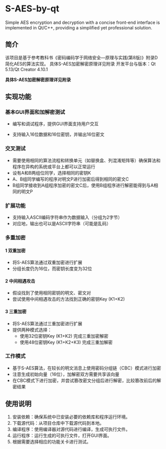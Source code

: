# S-AES-by-qt
Simple AES encryption and decryption with a concise front-end interface is implemented in Qt/C++, providing a simplified yet professional solution.
## 简介
该项目是基于参考教科书《密码编码学于网络安全—原理与实践(第8版)》附录D简化AES的算法实现。
具体S-AES加密解密原理详见附录
开发平台与版本：Qt 5.13/Qt Creator 4.10.1

**具体S-AES加密解密原理详见附录**
## 实现功能
### 基本GUI界面和加解密测试
- 编写和调试程序，提供GUI界面支持用户交互
  
- 支持输入16位数据和16位密钥，并输出16位密文

### 交叉测试
- 需要使用相同的算法流程和转换单元（如替换盒、列混淆矩阵等）确保算法和程序在异构的系统或平台上都可以正常运行
- 设有A和B两组位同学，选择相同的密钥K
- A、B组同学编写的程序对明文P进行加密后得到相同的密文C
- B组同学接收到A组程序加密的密文C后，使用B组程序进行解密能得到与A相同的明文P

### 扩展功能
- 支持输入ASCII编码字符串作为数据输入（分组为2字节）
- 对应地，输出也可以是ASCII字符串（可能是乱码）

### 多重加密
#### 1 双重加密
- 将S-AES算法通过双重加密进行扩展
- 分组长度仍为16位，而密钥长度变为32位

#### 2 中间相遇攻击
- 假设找到了使用相同密钥的明文、密文对
- 尝试使用中间相遇攻击的方法找到正确的密钥Key (K1+K2)

#### 3 三重加密
- 将S-AES算法通过三重加密进行扩展
- 提供两种模式选择：
  - 使用32位密钥Key (K1+K2) 完成三重加密解密
  - 使用48位密钥Key (K1+K2+K3) 完成三重加解密

### 工作模式
- 基于S-AES算法，在较长的明文消息上使用密码分组链（CBC）模式进行加密
- 注意生成初始向量（16位），加解密双方需要共享该向量
- 在CBC模式下进行加密，并尝试篡改密文分组后进行解密，比较篡改前后的解密结果

## 使用说明
1. 安装依赖：确保系统中已安装必要的依赖库和程序运行环境。
2. 下载源代码：从项目仓库中下载源代码到本地。
3. 编译程序：使用编译器对源代码进行编译，生成可执行文件。
4. 运行程序：运行生成的可执行文件，打开GUI界面。
5. 根据需要选择相应的功能关卡进行测试。
